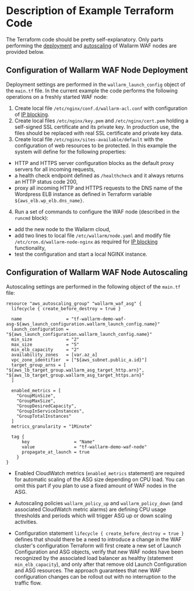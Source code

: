 # Description of Example Terraform Code

The Terraform code should be pretty self-explanatory. Only parts performing the [deployment](#configuration-of-wallarm-waf-node-deployment) and [autoscaling](#configuration-of-wallarm-waf-node-autoscaling) of Wallarm WAF nodes are provided below.

## Configuration of Wallarm WAF Node Deployment

Deployment settings are performed in the `wallarm_launch_config` object of the `main.tf` file. In the current example the code performs the following operations on a freshly started WAF node:

1. Create local file `/etc/nginx/conf.d/wallarm-acl.conf` with configuration of [IP blocking](../../../configure-ip-blocking-nginx-en.md).
2. Create local files `/etc/nginx/key.pem` and `/etc/nginx/cert.pem` holding a self-signed SSL certificate and its private key. In production use, the files should be replaced with real SSL certificate and private key data.
3. Create local file `/etc/nginx/sites-available/default` with the configuration of web resources to be protected. In this example the system will define for the following properties:

  * HTTP and HTTPS server configuration blocks as the default proxy servers for all incoming requests,
  * a health check endpoint defined as `/healthcheck` and it always returns an HTTP status code 200,
  * proxy all incoming HTTP and HTTPS requests to the DNS name of the Wordpress ELB instance as defined in Terraform variable `${aws_elb.wp_elb.dns_name}`.

4. Run a set of commands to configure the WAF node (described in the `runcmd` block):

  * add the new node to the Wallarm cloud,  
  * add two lines to local file `/etc/wallarm/node.yaml` and modify file `/etc/cron.d/wallarm‑node‑nginx` as required for [IP blocking](../../../configure-ip-blocking-nginx-en.md) functionality,
  * test the configuration and start a local NGINX instance.

## Configuration of Wallarm WAF Node Autoscaling

Autoscaling settings are performed in the following object of the `main.tf` file:

```
resource "aws_autoscaling_group" "wallarm_waf_asg" {
  lifecycle { create_before_destroy = true }

  name                 = "tf-wallarm-demo-waf-asg-${aws_launch_configuration.wallarm_launch_config.name}"
  launch_configuration = "${aws_launch_configuration.wallarm_launch_config.name}"
  min_size             = "2"
  max_size             = "5"
  min_elb_capacity     = "2"
  availability_zones   = [var.az_a]
  vpc_zone_identifier  = ["${aws_subnet.public_a.id}"]
  target_group_arns = [ "${aws_lb_target_group.wallarm_asg_target_http.arn}", "${aws_lb_target_group.wallarm_asg_target_https.arn}"
  ]

  enabled_metrics = [
    "GroupMinSize",
    "GroupMaxSize",
    "GroupDesiredCapacity",
    "GroupInServiceInstances",
    "GroupTotalInstances"
  ]
  metrics_granularity = "1Minute"

  tag {
      key                 = "Name"
      value               = "tf-wallarm-demo-waf-node"
      propagate_at_launch = true
    }
}
```

* Enabled CloudWatch metrics (`enabled_metrics` statement) are required for automatic scaling of the ASG size depending on CPU load. You can omit this part if you plan to use a fixed amount of WAF nodes in the ASG.

* Autoscaling policies `wallarm_policy_up` and `wallarm_policy_down` (and associated CloudWatch metric alarms) are defining CPU usage thresholds and periods which will trigger ASG up or down scaling activities. 
* Configuration statement `lifecycle { create_before_destroy = true }` defines that should there be a need to introduce a change in the WAF cluster's configuration Terraform will first create a new set of Launch Configuration and ASG objects, verify that new WAF nodes have been recognized by the associated load balancer as healthy (statement `min_elb_capacity`), and only after that remove old Launch Configuration and ASG resources. The approach guarantees that new WAF configuration changes can be rollout out with no interruption to the traffic flow.